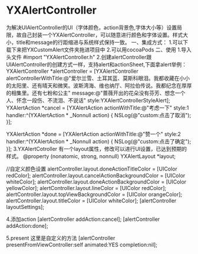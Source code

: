 # YXAlertController
为解决UIAlertController的UI（字体颜色，action背景色,字体大小等）设置局限，故自己封装一个YXAlertController，可以随意进行颜色和字体设置。样式大小，title和message的行距缩进与系统样式保持一致。
一、集成方式：
1.可以下载下来把YXCustomAlert文件夹拖进项目中
2.可以用cocoaPods
二、使用
1.导入头文件 #import "YXAlertController.h"
2.创建alertController跟UIAlertController的创建方式一样，支持alert和actionSheet,下面拿alert举例：
YXAlertController *alertController = [YXAlertController alertControllerWithTitle:@"爱尔兰雪、土耳其蓝、莫斯科眼泪。我都收藏在小小的太阳里、还有晴天和微笑。波斯湾海、维也纳厅、阿拉伯传说。我都纪念在厚厚的相集里。还有七粉和公主" message:@"蔷薇开出的花朵没有芬芳、想念一个人、怀念一段伤、不流泪、不说话" style:YXAlertControllerStyleAlert];
YXAlertAction *cancel = [YXAlertAction actionWithTitle:@"考虑一下" style:1 handler:^(YXAlertAction * _Nonnull action) {
NSLog(@"custom:点击了取消");
}];

YXAlertAction *done = [YXAlertAction actionWithTitle:@"赞一个" style:2 handler:^(YXAlertAction * _Nonnull action) {
NSLog(@"custom:点击了确定");
}];
3.YXAlertCotroller 有一个layout属性，修改可以进行UI设置，已达到预期的样式。
@property (nonatomic, strong, nonnull) YXAlertLayout *layout;

//自定义颜色设置
alertController.layout.doneActionTitleColor = [UIColor redColor];
alertController.layout.cancelActionBackgroundColor = [UIColor whiteColor];
alertController.layout.doneActionBackgroundColor = [UIColor yellowColor];
alertController.layout.lineColor = [UIColor redColor];
alertController.layout.topViewBackgroundColor = [UIColor orangeColor];
alertController.layout.titleColor = [UIColor whiteColor];
[alertController layoutSettings];

4.添加action
[alertController addAction:cancel];
[alertController addAction:done];

5.present 这里是自定义的方法
[alertController presentFromViewController:self animated:YES completion:nil];



